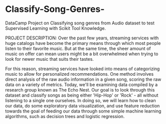 # Classify-Song-Genres-
DataCamp Project on Classifying song genres from Audio dataset to test Supervised Learning with Scikit Tool Knowledge.

PROJECT DESCRIPTION:
Over the past few years, streaming services with huge catalogs have become the primary means through which most people listen to their favorite music. But at the same time, the sheer amount of music on offer can mean users might be a bit overwhelmed when trying to look for newer music that suits their tastes.

For this reason, streaming services have looked into means of categorizing music to allow for personalized recommendations. One method involves direct analysis of the raw audio information in a given song, scoring the raw data on a variety of metrics. Today, we'll be examining data compiled by a research group known as The Echo Nest. Our goal is to look through this dataset and classify songs as being either 'Hip-Hop' or 'Rock' - all without listening to a single one ourselves. In doing so, we will learn how to clean our data, do some exploratory data visualization, and use feature reduction towards the goal of feeding our data through some simple machine learning algorithms, such as decision trees and logistic regression.
